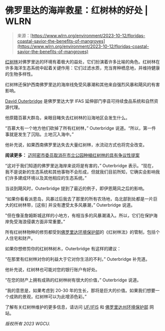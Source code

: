 <!--yml

category: 未分类

date: 2024-05-27 14:44:33

-->

# 佛罗里达的海岸救星：红树林的好处 | WLRN

> 来源：[https://www.wlrn.org/environment/2023-10-12/floridas-coastal-savior-the-benefits-of-mangroves](https://www.wlrn.org/environment/2023-10-12/floridas-coastal-savior-the-benefits-of-mangroves)

[红树林](https://gardeningsolutions.ifas.ufl.edu/plants/trees-and-shrubs/trees/mangroves.html)对佛罗里达的环境有着极大的益处，它们扮演着许多比喻的角色。红树林在许多海洋生态系统中起着关键作用：它们过滤水质，充当育种栖息地，并维持健康的生物多样性。

红树林还保护西南佛罗里达的海岸线免受风暴潮和其他来自强烈风暴和飓风的有害影响。

[David Outerbridge](https://directory.ifas.ufl.edu/searchdir?pageID=7&UnitCode=A46&Display=Standard&m=0) 是佛罗里达大学 IFAS 延伸部门李县可持续食品系统和自然资源代理。

他原籍百慕大群岛，亲眼目睹失去红树林的沿海地区会发生什么。

“百慕大有一个地方他们砍掉了所有红树林，” Outerbridge 说道。“所以，第一件事就是发生了沉陷。土地沉入海中。”

他补充说，如果西南佛罗里达失去大量红树林，水流动方式也将完全改变。

**阅读更多：** [迈阿密市委员取消在市立公园种植红树林的具有争议性提案](https://www.wlrn.org/news/2022-05-31/miami-commissioner-drops-controversial-proposal-to-ban-planting-mangroves-in-city-parks)

“这对于我们知道的佛罗里达海岸来说将是有害的，” Outerbridge 表示。“现在，我不是说新的生态系统和其他事物不会形成，但就我们目前所知，它确实会影响我们许多建成环境以及其他相应的生态系统。”

当谈到飓风时，Outerbridge 提到了最近的例子，即伊恩飓风之后的影响。

“如果你看看派恩岛，风暴过后我去了那里的所有农场地，岛北部到处都是一片巨大的红树林带，[这些] 并没有遭受太多风暴潮，” Outerbridge 说道。

"但在像圣詹姆斯城这样的小地方，有相当多的风暴潮涌入。所以，它们在保护海岸免受海浪侵袭方面非常重要。”

所有红树林物种的修剪都受到[佛罗里达环境保护部](https://floridadep.gov/water/submerged-lands-environmental-resources-coordination/content/mangroves)的《红树林法》的管制，包括个人住宅和财产。

如果你想修剪你的红树林树木，Outerbridge 有这样的建议：

“在那里有红树林对你的利益大于它对你生活的不利，” Outerbridge 补充道。

他补充说，红树林也可能对您的银行账户有好处。

“在您的财产上拥有成熟的红树林树有很大的价值，” Outerbridge 说道。

“我的意思是，如果考虑到 20-30 年的生长，那将是巨大的价值。如果我们想要一个成熟的景观，红树林可以为此增添色彩。”

了解有关红树林维护的更多信息，请访问 [UF/IFIS](https://gardeningsolutions.ifas.ufl.edu/plants/trees-and-shrubs/trees/mangroves.html) 和 [佛罗里达州环境保护部](https://floridadep.gov/water/submerged-lands-environmental-resources-coordination/content/mangroves) 网站。

*版权所有 2023 WGCU.*
